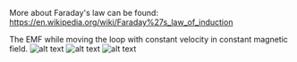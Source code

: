 More about Faraday's law can be found: https://en.wikipedia.org/wiki/Faraday%27s_law_of_induction


The EMF while moving the loop with constant velocity in constant magnetic field.
![alt text](https://github.com/lvikasz/Physics/blob/master/Faraday's%20law%20-%20loop/Loop1.png)
![alt text](https://github.com/lvikasz/Physics/blob/master/Faraday's%20law%20-%20loop/Loop2.png)
![alt text](https://github.com/lvikasz/Physics/blob/master/Faraday's%20law%20-%20loop/Loop3.png)
